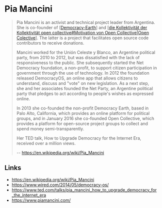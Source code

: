 # Pia Mancini

> Pia Mancini is an activist and technical project leader from Argentina. She is co-founder of [[Democracy-Earth]] and [[die Kollektivität der Kollektivität open collective#Motivation von Open Collective|Open Colective]]. The latter is a project that facilitates open source code contributors to receive donations.
> 
> Mancini worked for the Unión Celeste y Blanco, an Argentine political party, from 2010 to 2012, but was dissatisfied with the lack of responsiveness to the public. She subsequently started the Net Democracy foundation, a non-profit, to support citizen participation in government through the use of technology. In 2012 the foundation released DemocracyOS, an online app that allows citizens to understand, discuss and "vote" on new legislation. As a next step, she and her associates founded the Net Party, an Argentine political party that pledges to act according to people's wishes as expressed online.
> 
> In 2013 she co-founded the non-profit Democracy Earth, based in Palo Alto, California, which provides an online platform for political groups, and in January 2016 she co-founded Open Collective, which provides a platform for open-source project groups to collect and spend money semi-transparently.
> 
> Her TED talk, How to Upgrade Democracy for the Internet Era, received over a million views.
> 
> -- https://en.wikipedia.org/wiki/Pia_Mancini

## Links
* https://en.wikipedia.org/wiki/Pia_Mancini
* https://www.wired.com/2014/05/democracy-os/
* https://www.ted.com/talks/pia_mancini_how_to_upgrade_democracy_for_the_internet_era
* https://www.piamancini.com/

[//begin]: # "Autogenerated link references for markdown compatibility"
[Democracy-Earth]: democracy-earth.md "democracy.earth"
[die Kollektivität der Kollektivität open collective#Motivation von Open Collective|Open Colective]: <die Kollektivität der Kollektivität open collective.md> "die Kollektivität der Kollektivität open collective"
[//end]: # "Autogenerated link references"